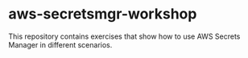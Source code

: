 # aws-secretsmgr-workshop
This repository contains exercises that show how to use AWS Secrets Manager in different scenarios.
